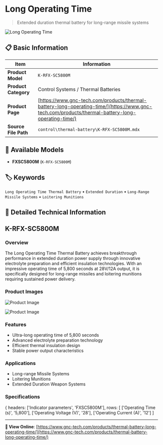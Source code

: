 # Long Operating Time

> Extended duration thermal battery for long-range missile systems

![Long Operating Time](https://www.gnc-tech.com/images/products/control/thermal-battery/K-RFX-SC5800M/K-RFX-SC5800M.webp)

## 📋 Basic Information

| Item | Information |
|------|------|
| **Product Model** | `K-RFX-SC5800M` |
| **Product Category** | Control Systems / Thermal Batteries |
| **Product Page** | [https://www.gnc-tech.com/products/thermal-battery-long-operating-time/](https://www.gnc-tech.com/products/thermal-battery-long-operating-time/) |
| **Source File Path** | `control\thermal-battery\K-RFX-SC5800M.mdx` |

## 🔧 Available Models

- **FXSC5800M** (`K-RFX-SC5800M`)

## 🏷️ Keywords

`Long Operating Time Thermal Battery` • `Extended Duration` • `Long-Range Missile Systems` • `Loitering Munitions`

## 📖 Detailed Technical Information

## K-RFX-SC5800M

### Overview

The Long Operating Time Thermal Battery achieves breakthrough performance in extended duration power supply through innovative electrolyte preparation and efficient insulation technologies. With an impressive operating time of 5,800 seconds at 28V/12A output, it is specifically designed for long-range missiles and loitering munitions requiring sustained power delivery.

### Product Images

![Product Image](https://www.gnc-tech.com/products/control/thermal-battery/K-RFX-SC5800M/K-RFX-SC5800M-Slide-01.webp)

![Product Image](https://www.gnc-tech.com/products/control/thermal-battery/K-RFX-SC5800M/K-RFX-SC5800M-Slide-02.webp)

### Features

- Ultra-long operating time of 5,800 seconds
- Advanced electrolyte preparation technology
- Efficient thermal insulation design
- Stable power output characteristics

### Applications

- Long-range Missile Systems
- Loitering Munitions
- Extended Duration Weapon Systems

### Specifications

{
headers: ['Indicator parameters', 'FXSC5800M'],
rows: [
  ['Operating Time (s)', '5,800'],
  ['Operating Voltage (V)', '28'],
  ['Operating Current (A)', '12']
]

    
  

---

**🔗 View Online**: [https://www.gnc-tech.com/products/thermal-battery-long-operating-time/](https://www.gnc-tech.com/products/thermal-battery-long-operating-time/)
